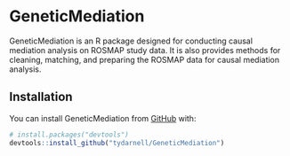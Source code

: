 
# GeneticMediation

<!-- badges: start -->

<!-- badges: end -->

GeneticMediation is an R package designed for conducting causal mediation analysis on
ROSMAP study data. It is also provides methods for cleaning, matching, and preparing
the ROSMAP data for causal mediation analysis.

## Installation

You can install GeneticMediation from [GitHub](https://github.com/)
with:

``` r
# install.packages("devtools")
devtools::install_github("tydarnell/GeneticMediation")
```
